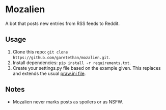 # Mozalien

A bot that posts new entries from RSS feeds to Reddit.

## Usage

1. Clone this repo: `git clone https://github.com/garetethan/mozalien.git`.
2. Install dependencies: `pip install -r requirements.txt`.
3. Create your settings.py file based on the example given. This replaces and extends the usual [praw.ini file](https://praw.readthedocs.io/en/latest/getting_started/configuration/prawini.html#praw-ini).

## Notes

* Mozalien never marks posts as spoilers or as NSFW.
